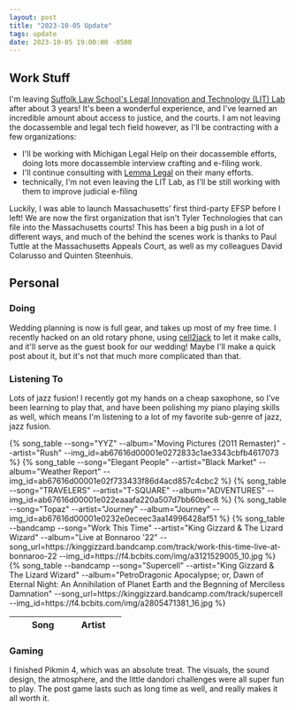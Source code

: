 ```yaml
---
layout: post
title: "2023-10-05 Update"
tags: update
date: 2023-10-05 19:00:00 -0500
---
```


## Work Stuff

I'm leaving [Suffolk Law School's Legal Innovation and Technology (LIT) Lab](https://suffolklitlab.org/) after about 3 years!
It's been a wonderful experience, and I've learned an incredible amount about access to justice, and the courts.
I am not leaving the docassemble and legal tech field however, as I'll be contracting with a few organizations:

* I'll be working with Michigan Legal Help on their docassemble efforts, doing lots more docassemble interview crafting and e-filing work.
* I'll continue consulting with [Lemma Legal](https://lemmalegal.com/) on their many efforts.
* technically, I'm not even leaving the LIT Lab, as I'll be still working with them to improve judicial e-filing

Luckily, I was able to launch Massachusetts' first third-party EFSP before I left!
We are now the first organization that isn't Tyler Technologies that can file into the Massachusetts courts!
This has been a big push in a lot of different ways, and much of the behind the scenes work is thanks to Paul Tuttle at the Massachusetts Appeals Court, as well as my colleagues David Colarusso and Quinten Steenhuis.

## Personal

### Doing

Wedding planning is now is full gear, and takes up most of my free time.
I recently hacked on an old rotary phone, using [cell2jack](https://www.cell2jack.com/) to let it make calls, and it'll serve as the guest book for our wedding! Maybe I'll make a quick post about it, but it's not that much more complicated than that.

### Listening To

Lots of jazz fusion!
I recently got my hands on a cheap saxophone, so I've been learning to play that, and have been polishing my piano playing skills as well, which means I'm listening to a lot
of my favorite sub-genre of jazz, jazz fusion.

<table class="listening">
  <thead>
    <tr>
      <th style="width: 10%">&nbsp;</th>
      <th style="width: 40%">Song</th>
      <th style="width: 50%">Artist</th>
    </tr>
  </thead>
  <tbody>
    {% song_table --song="YYZ" --album="Moving Pictures (2011 Remaster)" --artist="Rush" --img_id=ab67616d00001e0272833c1ae3343cbfb4617073 %}
    {% song_table --song="Elegant People" --artist="Black Market" --album="Weather Report" --img_id=ab67616d00001e02f733433f86d4acd857c4cbc2 %}
    {% song_table --song="TRAVELERS" --artist="T-SQUARE" --album="ADVENTURES" --img_id=ab67616d00001e022eaaafa220a507d7bb60bec8 %}
    {% song_table --song="Topaz" --artist="Journey" --album="Journey" --img_id=ab67616d00001e0232e0eceec3aa14996428af51 %}
    {% song_table --bandcamp --song="Work This Time" --artist="King Gizzard & The Lizard Wizard" --album="Live at Bonnaroo '22" --song_url=https://kinggizzard.bandcamp.com/track/work-this-time-live-at-bonnaroo-22  --img_id=https://f4.bcbits.com/img/a3121529005_10.jpg %}
    {% song_table --bandcamp --song="Supercell" --artist="King Gizzard & The Lizard Wizard" --album="PetroDragonic Apocalypse; or, Dawn of Eternal Night: An Annihilation of Planet Earth and the Begnning of Merciless Damnation" --song_url=https://kinggizzard.bandcamp.com/track/supercell --img_id=https://f4.bcbits.com/img/a2805471381_16.jpg %}
  </tbody>
</table>

### Gaming

I finished Pikmin 4, which was an absolute treat. The visuals, the sound design, the atmosphere, and the little dandori challenges were all super fun to play. The post game lasts such as long time as well, and really makes it all worth it.